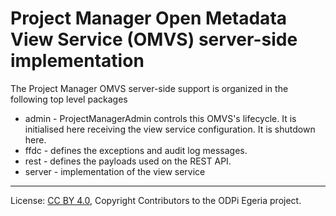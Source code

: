 <!-- SPDX-License-Identifier: CC-BY-4.0 -->
<!-- Copyright Contributors to the ODPi Egeria project. -->

# Project Manager Open Metadata View Service (OMVS) server-side implementation

The Project Manager OMVS server-side support is organized in the following top level packages 

* admin -  ProjectManagerAdmin controls this OMVS's lifecycle. It is initialised here receiving the view service configuration. It is shutdown here.
* ffdc - defines the exceptions and audit log messages.
* rest - defines the payloads used on the REST API.
* server - implementation of the view service

----
License: [CC BY 4.0](https://creativecommons.org/licenses/by/4.0/),
Copyright Contributors to the ODPi Egeria project.